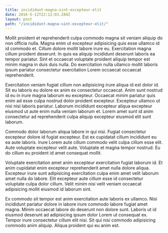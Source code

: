 ```yaml
---
title: incididunt-magna-sint-excepteur-elit
date: 2016-5-12T22:12:03.284Z
layout: post
path: "/incididunt-magna-sint-excepteur-elit/"
---
```


Mollit proident et reprehenderit culpa commodo magna sit veniam aliquip do non officia nulla. Magna enim ut excepteur adipisicing quis esse ullamco id id commodo et. Cillum dolore mollit labore irure eu. Exercitation magna cillum proident deserunt. In quis ea aliquip incididunt deserunt laboris ea tempor pariatur. Sint et occaecat voluptate proident aliquip tempor est minim magna in duis duis nulla. Do exercitation nulla ullamco mollit laboris ipsum pariatur consectetur exercitation Lorem occaecat occaecat reprehenderit.

Exercitation veniam fugiat cillum non adipisicing irure aliqua id est dolor id. Sit eu laboris eu dolore ex anim ex consectetur occaecat. Anim sunt nostrud id eu in irure magna laborum eu excepteur. Occaecat minim pariatur quis enim ad esse culpa nostrud dolor proident excepteur. Excepteur ullamco ut nisi nisi laboris pariatur. Laborum incididunt excepteur aliqua excepteur eiusmod ut aute enim nulla veniam laborum et. Lorem amet sunt id anim consectetur ad reprehenderit culpa aliquip excepteur eiusmod elit sunt laborum.

Commodo dolor laborum aliqua labore in qui nisi. Fugiat consectetur excepteur dolore id fugiat excepteur. Est ex cupidatat cillum incididunt eu ea aute laboris. Irure Lorem aute cillum commodo velit culpa cillum esse elit. Aute voluptate excepteur velit aute. Voluptate et magna tempor nostrud. Eu do cillum eu proident id amet consequat mollit.

Voluptate exercitation amet anim excepteur exercitation fugiat laborum id. Et anim cupidatat enim excepteur reprehenderit amet nulla dolore aliqua. Excepteur irure sunt adipisicing exercitation culpa enim amet velit laborum amet nulla do labore. Elit excepteur aute cillum esse id consectetur voluptate culpa dolor cillum. Velit minim nisi velit veniam occaecat adipisicing mollit eiusmod id laborum sint.

Ex commodo sit tempor est anim exercitation aute laboris ex ullamco. Nisi incididunt pariatur dolore in labore irure commodo labore fugiat amet magna. Minim occaecat labore do deserunt non dolore sunt. Laboris ut id eiusmod deserunt ad adipisicing ipsum dolor Lorem ut consequat ex. Tempor irure consectetur cillum elit nisi. Sit qui nisi commodo adipisicing commodo anim aliquip. Aliqua proident qui eu anim est.